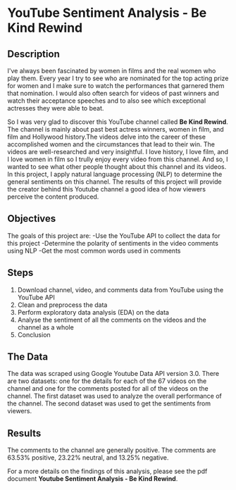 # YouTube Sentiment Analysis - Be Kind Rewind

## Description
I've always been fascinated by women in films and the real women who play them. Every year I try to see who are nominated for the top acting prize for women and I make sure to watch the performances that garnered them that nomination. I would also often search for videos of past winners and watch their acceptance speeches and to also see which exceptional actresses they were able to beat. 

So I was very glad to discover this YouTube channel called **Be Kind Rewind**. The channel is mainly about past best actress winners, women in film, and film and Hollywood history.The videos delve into the career of these accomplished women and the circumstances that lead to their win. The videos are well-researched and very insightful. I love history, I love film, and I love women in film so I trully enjoy every video from this channel. And so, I wanted to see what other people thought about this channel and its videos. In this project, I apply natural language processing (NLP) to determine the general sentiments on this channel. The results of this project will provide the creator behind this Youtube channel a good idea of how viewers perceive the content produced.

## Objectives
The goals of this project are:
 -Use the YouTube API to collect the data for this project
 -Determine the polarity of sentiments in the video comments using NLP
 -Get the most common words used in comments

## Steps
1. Download channel, video, and comments data from YouTube using the YouTube API
2. Clean and preprocess the data
3. Perform exploratory data analysis (EDA) on the data
4. Analyse the sentiment of all the comments on the videos and the channel as a whole
5. Conclusion

## The Data
The data was scraped using Google Youtube Data API version 3.0. There are two datasets: one for the details for each of the 67 videos on the channel and one for the comments posted for all of the videos on the channel. The first dataset was used to analyze the overall performance of the channel. The second dataset was used to get the sentiments from viewers.

## Results
The comments to the channel are generally positive.  The comments are 63.53% positive, 23.22% neutral, and 13.25% negative.

For a more details on the findings of this analysis, please see the pdf document **Youtube Sentiment Analysis - Be Kind Rewind**. 